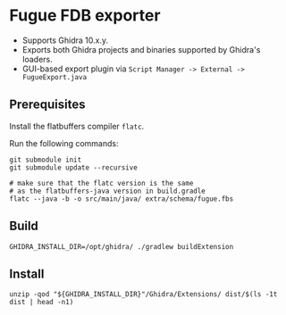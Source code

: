 # Fugue FDB exporter

- Supports Ghidra 10.x.y.
- Exports both Ghidra projects and binaries supported by Ghidra's loaders.
- GUI-based export plugin via `Script Manager -> External -> FugueExport.java`

## Prerequisites

Install the flatbuffers compiler `flatc`.

Run the following commands:

```
git submodule init
git submodule update --recursive

# make sure that the flatc version is the same
# as the flatbuffers-java version in build.gradle
flatc --java -b -o src/main/java/ extra/schema/fugue.fbs
```

## Build

```
GHIDRA_INSTALL_DIR=/opt/ghidra/ ./gradlew buildExtension
```

## Install

```
unzip -qod "${GHIDRA_INSTALL_DIR}"/Ghidra/Extensions/ dist/$(ls -1t dist | head -n1)
```

